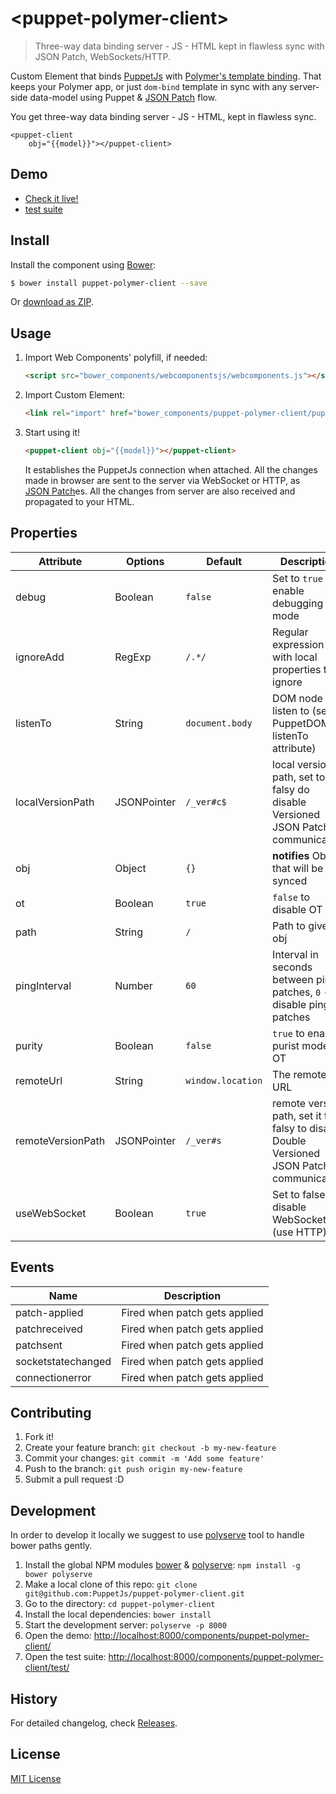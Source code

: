 
# &lt;puppet-polymer-client&gt;
> Three-way data binding server - JS - HTML kept in flawless sync with JSON Patch, WebSockets/HTTP.

Custom Element that binds [PuppetJs](https://github.com/PuppetJs/PuppetJs) with [Polymer's template binding](https://www.polymer-project.org/1.0/docs/devguide/templates.html).
That keeps your Polymer app, or just `dom-bind` template in sync with any server-side
data-model using Puppet & [JSON Patch](https://tools.ietf.org/html/rfc6902) flow.

You get three-way data binding server - JS - HTML, kept in flawless sync.

    <puppet-client
        obj="{{model}}"></puppet-client>




## Demo

- [Check it live!](http://PuppetJs.github.io/puppet-polymer-client)
- [test suite](http://PuppetJs.github.io/puppet-polymer-client/test)


## Install

Install the component using [Bower](http://bower.io/):

```sh
$ bower install puppet-polymer-client --save
```

Or [download as ZIP](https://github.com/PuppetJs/puppet-polymer-client/archive/gh-pages.zip).

## Usage

1. Import Web Components' polyfill, if needed:

    ```html
    <script src="bower_components/webcomponentsjs/webcomponents.js"></script>
    ```

2. Import Custom Element:

    ```html
    <link rel="import" href="bower_components/puppet-polymer-client/puppet-client.html">
    ```

3. Start using it!

    ```html
    <puppet-client obj="{{model}}"></puppet-client>
    ```
    It establishes the PuppetJs connection when attached. All the changes made
    in browser are sent to the server via WebSocket or HTTP, as
    [JSON Patch](https://tools.ietf.org/html/rfc6902)es.
    All the changes from server are also received and propagated to your HTML.

## Properties


Attribute                       | Options   | Default | Description
---                             | ---       | ---     | ---
debug | Boolean | `false` | Set to `true` to enable debugging mode
ignoreAdd | RegExp | `/.*/` | Regular expression with local properties to ignore
listenTo | String | `document.body` | DOM node to listen to (see PuppetDOM listenTo attribute)
localVersionPath | JSONPointer | `/_ver#c$` | local version path, set to falsy do disable Versioned JSON Patch communication
obj | Object | `{}` | **notifies** Object that will be synced
ot | Boolean | `true` | `false` to disable OT
path | String | `/` | Path to given obj
pingInterval | Number | `60` | Interval in seconds between ping patches, `0` - disable ping patches
purity | Boolean | `false` | `true` to enable purist mode of OT
remoteUrl | String | `window.location` | The remote's URL
remoteVersionPath | JSONPointer | `/_ver#s` | remote version path, set it to falsy to disable Double Versioned JSON Patch communication
useWebSocket | Boolean | `true` | Set to false to disable WebSocket (use HTTP)


## Events

Name                       | Description
---                             | ---     
patch-applied | Fired when patch gets applied
patchreceived | Fired when patch gets applied
patchsent | Fired when patch gets applied
socketstatechanged | Fired when patch gets applied
connectionerror | Fired when patch gets applied

## Contributing

1. Fork it!
2. Create your feature branch: `git checkout -b my-new-feature`
3. Commit your changes: `git commit -m 'Add some feature'`
4. Push to the branch: `git push origin my-new-feature`
5. Submit a pull request :D

## Development

In order to develop it locally we suggest to use [polyserve](https://npmjs.com/polyserve) tool to handle bower paths gently.

1. Install the global NPM modules [bower](http://bower.io/) & [polyserve](https://npmjs.com/polyserve): `npm install -g bower polyserve`
2. Make a local clone of this repo: `git clone git@github.com:PuppetJs/puppet-polymer-client.git`
3. Go to the directory: `cd puppet-polymer-client`
4. Install the local dependencies: `bower install`
5. Start the development server: `polyserve -p 8000`
6. Open the demo: [http://localhost:8000/components/puppet-polymer-client/](http://localhost:8000/components/puppet-polymer-client/)
7. Open the test suite: [http://localhost:8000/components/puppet-polymer-client/test/](http://localhost:8000/components/puppet-polymer-client/test/)

## History

For detailed changelog, check [Releases](https://github.com/PuppetJs/puppet-polymer-client/releases).

## License

[MIT License](http://opensource.org/licenses/MIT)
